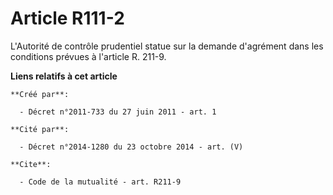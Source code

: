 # Article R111-2

L'Autorité de contrôle prudentiel statue sur la demande d'agrément dans les conditions prévues à l'article R. 211-9.

**Liens relatifs à cet article**

	**Créé par**:

	  - Décret n°2011-733 du 27 juin 2011 - art. 1

	**Cité par**:

	  - Décret n°2014-1280 du 23 octobre 2014 - art. (V)

	**Cite**:

	  - Code de la mutualité - art. R211-9
